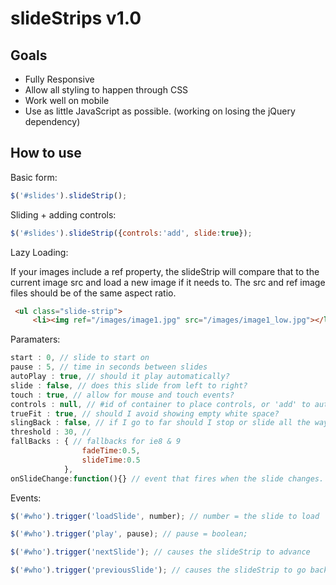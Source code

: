 slideStrips v1.0
==========

Goals
-----
* Fully Responsive
* Allow all styling to happen through CSS
* Work well on mobile
* Use as little JavaScript as possible. (working on losing the jQuery dependency)


How to use
----------

Basic form:

```javascript
$('#slides').slideStrip();
```

Sliding + adding controls:

```javascript
$('#slides').slideStrip({controls:'add', slide:true});
```

Lazy Loading:

If your images include a ref property, the slideStrip will compare that to the current image src and load a new image if it needs to.
The src and ref image files should be of the same aspect ratio.

```html
 <ul class="slide-strip">
     <li><img ref="/images/image1.jpg" src="/images/image1_low.jpg"></li>
```

Paramaters:

```javascript
start : 0, // slide to start on
pause : 5, // time in seconds between slides
autoPlay : true, // should it play automatically? 
slide : false, // does this slide from left to right?
touch : true, // allow for mouse and touch events?
controls : null, // #id of container to place controls, or 'add' to automagicly create.
trueFit : true, // should I avoid showing empty white space?
slingBack : false, // if I go to far should I stop or slide all the way back.
threshold : 30, //
fallBacks : { // fallbacks for ie8 & 9
				fadeTime:0.5,
				slideTime:0.5
			},
onSlideChange:function(){} // event that fires when the slide changes.
```

Events:

```javascript
$('#who').trigger('loadSlide', number); // number = the slide to load

$('#who').trigger('play', pause); // pause = boolean;

$('#who').trigger('nextSlide'); // causes the slideStrip to advance

$('#who').trigger('previousSlide'); // causes the slideStrip to go back
```
